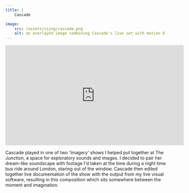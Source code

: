 ```yaml
---
title: | 
    Cascade

image:
    src: /assets/vjing/cascade.png
    alt: an overlayed image combining Cascade's live set with motion blur footage filmed from a bus
---
```

<section class = "narrow" markdown=1>

<section class = "centered">
<iframe width="560" height="315" src="https://www.youtube.com/embed/mv50DA8C1_g?si=pWFvpSv7PQAFu8Sl" title="YouTube video player" frameborder="0" allow="accelerometer; autoplay; clipboard-write; encrypted-media; gyroscope; picture-in-picture; web-share" allowfullscreen></iframe>
</section>

Cascade played in one of two 'Imagery' shows I helped put together at The Junction, a space for exploratory sounds and images. I decided to pair her dream-like soundscape with footage I'd taken at the time during a night time bus ride around London, staring out of the window. Cascade then edited together live documentation of the show with the output from my live visual software, resulting in this composition which sits somewhere between the moment and imagination.

</section>